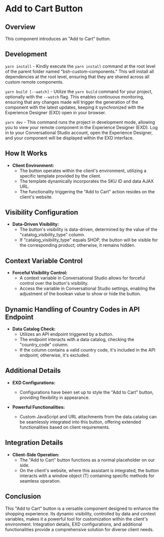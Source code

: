 # Add to Cart Button

## Overview

This component introduces an "Add to Cart" button.

## Development

`yarn install` - Kindly execute the `yarn install` command at the root level of the parent folder named "bsh-custom-components." This will install all dependencies at the root level, ensuring that they are shared across all custom remote components.

`yarn build [--watch]` - Utilize the `yarn build` command for your project, optionally with the `--watch` flag. This enables continuous monitoring, ensuring that any changes made will trigger the generation of the component with the latest updates, keeping it synchronized with the Experience Designer (EXD) open in your browser.

`yarn dev` - This command runs the project in development mode, allowing you to view your remote component in the Experience Designer (EXD). Log in to your Conversational Studio account, open the Experience Designer, and your component will be displayed within the EXD interface.


## How It Works

- **Client Environment:**
  - The button operates within the client's environment, utilizing a specific template provided by the client.
  - The template dynamically incorporates the SKU ID and data AJAX URL.
  - The functionality triggering the "Add to Cart" action resides on the client's website.

## Visibility Configuration

- **Data-Driven Visibility:**
  - The button's visibility is data-driven, determined by the value of the "catalog_visibility_type" column.
  - If "catalog_visibility_type" equals SHOP, the button will be visible for the corresponding product; otherwise, it remains hidden.

## Context Variable Control

- **Forceful Visibility Control:**
  - A context variable in Conversational Studio allows for forceful control over the button's visibility.
  - Access the variable in Conversational Studio settings, enabling the adjustment of the boolean value to show or hide the button.

## Dynamic Handling of Country Codes in API Endpoint

- **Data Catalog Check:**
  - Utilizes an API endpoint triggered by a button.
  - The endpoint interacts with a data catalog, checking the "country_code" column.
  - If the column contains a valid country code, it's included in the API endpoint; otherwise, it's excluded.

## Additional Details

- **EXD Configurations:**
  - Configurations have been set up to style the "Add to Cart" button, providing flexibility in appearance.

- **Powerful Functionalities:**
  - Custom JavaScript and URL attachments from the data catalog can be seamlessly integrated into this button, offering extended functionalities based on client requirements.

## Integration Details

- **Client-Side Operation:**
  - The "Add to Cart" button functions as a normal placeholder on our side.
  - On the client's website, where this assistant is integrated, the button interacts with a window object (T) containing specific methods for seamless operation.

## Conclusion

This "Add to Cart" button is a versatile component designed to enhance the shopping experience. Its dynamic visibility, controlled by data and context variables, makes it a powerful tool for customization within the client's environment. Integration details, EXD configurations, and additional functionalities provide a comprehensive solution for diverse client needs.



